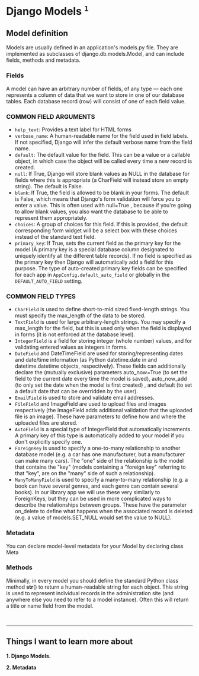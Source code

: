 # Django Models <sup>**`1`**</sup>

## Model definition
Models are usually defined in an application's models.py file. They are implemented as subclasses of django.db.models.Model, and can include fields, methods and metadata.

### **Fields**

A model can have an arbitrary number of fields, of any type — each one represents a column of data that we want to store in one of our database tables. Each database record (row) will consist of one of each field value.

### **COMMON FIELD ARGUMENTS**

- `help_text`: Provides a text label for HTML forms
- `verbose_name`: A human-readable name for the field used in field labels. If not specified, Django will infer the default verbose name from the field name.
- `default`: The default value for the field. This can be a value or a callable object, in which case the object will be called every time a new record is created.
- `null`: If True, Django will store blank values as NULL in the database for fields where this is appropriate (a CharField will instead store an empty string). The default is False.
- `blank`: If True, the field is allowed to be blank in your forms. The default is False, which means that Django's form validation will force you to enter a value. This is often used with null=True , because if you're going to allow blank values, you also want the database to be able to represent them appropriately.
- `choices`: A group of choices for this field. If this is provided, the default corresponding form widget will be a select box with these choices instead of the standard text field.
- `primary_key`: If True, sets the current field as the primary key for the model (A primary key is a special database column designated to uniquely identify all the different table records). If no field is specified as the primary key then Django will automatically add a field for this purpose. The type of auto-created primary key fields can be specified for each app in `AppConfig.default_auto_field` or globally in the `DEFAULT_AUTO_FIELD` setting.

### **COMMON FIELD TYPES**
- `CharField` is used to define short-to-mid sized fixed-length strings. You must specify the max_length of the data to be stored.
- `TextField` is used for large arbitrary-length strings. You may specify a max_length for the field, but this is used only when the field is displayed in forms (it is not enforced at the database level).
- `IntegerField` is a field for storing integer (whole number) values, and for validating entered values as integers in forms.
- `DateField` and DateTimeField are used for storing/representing dates and date/time information (as Python datetime.date in and datetime.datetime objects, respectively). These fields can additionally declare the (mutually exclusive) parameters auto_now=True (to set the field to the current date every time the model is saved), auto_now_add (to only set the date when the model is first created) , and default (to set a default date that can be overridden by the user).
- `EmailField` is used to store and validate email addresses.
- `FileField` and ImageField are used to upload files and images respectively (the ImageField adds additional validation that the uploaded file is an image). These have parameters to define how and where the uploaded files are stored.
- `AutoField` is a special type of IntegerField that automatically increments. A primary key of this type is automatically added to your model if you don't explicitly specify one.
- `ForeignKey` is used to specify a one-to-many relationship to another database model (e.g. a car has one manufacturer, but a manufacturer can make many cars). The "one" side of the relationship is the model that contains the "key" (models containing a "foreign key" referring to that "key", are on the "many" side of such a relationship).
- `ManyToManyField` is used to specify a many-to-many relationship (e.g. a book can have several genres, and each genre can contain several books). In our library app we will use these very similarly to ForeignKeys, but they can be used in more complicated ways to describe the relationships between groups. These have the parameter on_delete to define what happens when the associated record is deleted (e.g. a value of models.SET_NULL would set the value to NULL).

### **Metadata**

You can declare model-level metadata for your Model by declaring class Meta

### **Methods**

Minimally, in every model you should define the standard Python class method __str__() to return a human-readable string for each object. This string is used to represent individual records in the administration site (and anywhere else you need to refer to a model instance). Often this will return a title or name field from the model.


<br/>

<hr/>

## Things I want to learn more about

**1. Django Models.**

**2. Metadata**

[1]: https://developer.mozilla.org/en-US/docs/Learn/Server-side/Django/Models


